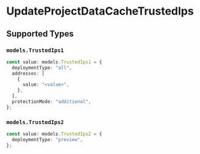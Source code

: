 # UpdateProjectDataCacheTrustedIps


## Supported Types

### `models.TrustedIps1`

```typescript
const value: models.TrustedIps1 = {
  deploymentType: "all",
  addresses: [
    {
      value: "<value>",
    },
  ],
  protectionMode: "additional",
};
```

### `models.TrustedIps2`

```typescript
const value: models.TrustedIps2 = {
  deploymentType: "preview",
};
```

